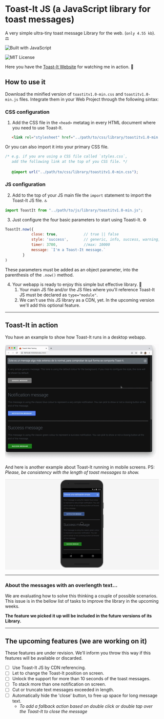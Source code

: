# Toast-It JS (a JavaScript library for toast messages)
A very simple ultra-tiny toast message Library for the web. (`only 4.55 kb`). ⚖️

![Built with JavaScript](https://img.shields.io/badge/Built%20with-JavaScript-red?style=for-the-badge&logo=javascript)

![MIT License](https://img.shields.io/npm/l/toastify-js)

Here you have the [Toast-It Website](https://mobilepadawan.github.io/toastit-js/) for watching me in action. 👀

## How to use it
Download the minified version of `toastitv1.0-min.css` and `toastitv1.0-min.js` files.
Integrate them in your Web Project through the following sintax:

### CSS configuration
1. Add the CSS file in the `<head>` metatag in every HTML document where you need to use Toast-It.

```HTML
   <link rel="stylesheet" href="../path/to/css/library/toastitv1.0-min.css">
```
Or you can also import it into your primary CSS file.

```CSS
/* e.g. if you are using a CSS file called `styles.css`, 
   add the following link at the top of you CSS file. */

   @import url("../path/to/css/library/toastitv1.0-min.css");
```

### JS configuration
2. Add to the top of your JS main file the `import` statement to import the Toast-It JS file. 🔝 
   
```javascript
import ToastIt from "../path/to/js/library/toastitv1.0-min.js";
```

3. Just configure the four basic parameters to start using Toasti-It. ⚙️
   
```javascript
ToastIt.now({
            close: true,            // true || false
            style: 'success',       // generic, info, success, warning, error
            timer: 3700,            //max: 10000
            message: `I'm a Toast-It message.` 
        }
)
```

These parameters must be added as an object parameter, into the parenthesis of the `.now()` method.

4. Your webapp is ready to enjoy this simple but effective library. 🥂
   1. Your main JS file and/or the JS files where you'll reference Toast-It JS must be declared as `type="module"`.
   2. We can't use this JS library as a CDN, yet. In the upcoming version we'll add this optional feature.


<hr>

## Toast-It in action

You have an example to show how Toast-It runs in a desktop webapp.

![Toast-It running in a desktop webapp](https://raw.githubusercontent.com/mobilepadawan/toastit-js/main/images/showing-toast-it-in-action-01.gif)

And here is another example about Toast-It running in mobile screens. 
PS: _Please, be consistency with the length of toast messages to show._

![Toast-It running in a desktop webapp](https://raw.githubusercontent.com/mobilepadawan/toastit-js/main/images/showing-toast-it-in-action-02.gif)

<hr>

### About the messages with an overlength text...
We are evaluating how to solve this thinking a couple of possible scenarios. This issue is in the bellow list of tasks to improve the library in the upcoming weeks. 

**The feature we picked it up will be included in the future versions of its Library.**

<hr>

## The upcoming features (we are working on it)

These features are under revision. We'll inform you throw this way if this features will be available or discarded.

- [ ] Use Toast-It JS by CDN referencing.
- [ ] Let to change the Toast-It position on screen.
- [ ] Unlock the support for more than 10 seconds of the toast messages.
- [ ] To stack more than one notification on screen.
- [ ] Cut or truncate text messages exceeded in length.
- [ ] Automatically hide the 'close' button, to free up space for long message text.
   * _To add a fallback action based on double click or double tap over the Toast-It to close the message_

